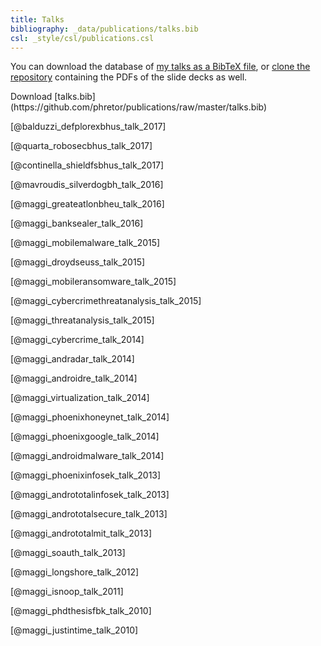 ```yaml
---
title: Talks
bibliography: _data/publications/talks.bib
csl: _style/csl/publications.csl
---
```


You can download the database of [my talks as a BibTeX
file](https://github.com/phretor/publications/raw/master/talks.bib), or [clone
the repository](https://github.com/phretor/publications) containing the PDFs
of the slide decks as well.

<p class="text-right">
Download [talks.bib](https://github.com/phretor/publications/raw/master/talks.bib)
</p>

[@balduzzi_defplorexbhus_talk_2017]

[@quarta_robosecbhus_talk_2017]

[@continella_shieldfsbhus_talk_2017]

[@mavroudis_silverdogbh_talk_2016]

[@maggi_greateatlonbheu_talk_2016]

[@maggi_banksealer_talk_2016]

[@maggi_mobilemalware_talk_2015]

[@maggi_droydseuss_talk_2015]

[@maggi_mobileransomware_talk_2015]

[@maggi_cybercrimethreatanalysis_talk_2015]

[@maggi_threatanalysis_talk_2015]

[@maggi_cybercrime_talk_2014]

[@maggi_andradar_talk_2014]

[@maggi_androidre_talk_2014]

[@maggi_virtualization_talk_2014]

[@maggi_phoenixhoneynet_talk_2014]

[@maggi_phoenixgoogle_talk_2014]

[@maggi_androidmalware_talk_2014]

[@maggi_phoenixinfosek_talk_2013]

[@maggi_andrototalinfosek_talk_2013]

[@maggi_andrototalsecure_talk_2013]

[@maggi_andrototalmit_talk_2013]

[@maggi_soauth_talk_2013]

[@maggi_longshore_talk_2012]

[@maggi_isnoop_talk_2011]

[@maggi_phdthesisfbk_talk_2010]

[@maggi_justintime_talk_2010]

